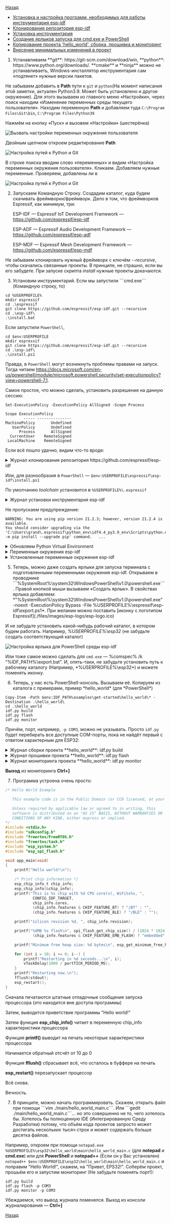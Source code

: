 [Назад](./README.md)

- [Установка и настройка программ, необходимых для работы инструментария esp-idf](#install)
- [Клонирование репозитория esp-idf](#clone)
- [Установка инструментария](#toolchain)
- [Создание ярлыков запуска для cmd.exe и PowerShell](#shotcut)
- [Копирование проекта 'hello_world', сборка, прошивка и мониторинг](#idf)
- [Внесение минимальных изменений в проект](#edit)

1. <div id="install"></div>Устанавливаем **git**: https://git-scm.com/download/win, **python**: https://www.python.org/downloads/. **cmake** и **ninja** можно не устанавливаеть, Windows-инсталлятор инструментария сам «подтянет» нужные версии пакетов.

Не забываем добавить в **Path** пути к ```git``` и ```python```(На момент написания этой заметки, актуален Python3.9. Может быть установлено и другое окружение). Для этого вызываем из главного меню «Настройки», через поиск находим «Изменение переменных среды текущего пользователя». Находим переменную **Path** и добавляем туда ```C:\Program Files\Git\bin```, ```C:\Program Files\Python39``` 

Нажмём на кнопку «Пуск» и вызовем «Настройки» (шестерёнка)

![Вызвать настройки переменных окружения пользователя](./files/images/options_user_environment_variables_01.png)

Двойным щелчком откроем редактирование **Path**

![Настройка путей к **Python** и **Git**](./files/images/options_user_environment_variables_02.png)

В строке поиска вводим слово «переменных» и видим «Настройка переменных окружения пользователя». Кликаем. Добавляем нужные переменные. Проверяем, добавлены ли в 

![Настройка путей к **Python** и **Git**](./files/images/windos_paths.png)

2. <div id="clone"></div>Запускаем Командную Строку. Создадим каталог, куда будем скачивать фреймворки/фреймворк. Дело в том, что фреймворков Espressif, как минимум, три:
   
   ESP-IDF — Espressif IoT Development Framework — https://github.com/espressif/esp-idf
   
   ESP-ADF — Espressif Audio Development Framework — https://github.com/espressif/esp-adf
   
   ESP-MDF — Espressif Mesh Development Framework — https://github.com/espressif/esp-mdf

Не забываем клонировать нужный фреймворк с ключём *--recursive*, чтобы скачались связанные проекты. В принципе, не страшно, если вы его забудете. При запуске скрипта *install* нужные проекты докачаются.

3. <div id="toolchain"></div>Установим инструментарий. Если мы запустили ```cmd.exe``` (Командную строку, то)

```
cd %USERPROFILE%
mkdir espressif
cd .\espressif
git clone https://github.com/espressif/esp-idf.git --recursive
cd .\esp-idf\
.\install.bat
```

Если запустили ```PowerShell```, 

```
cd $env:USERPROFILE
mkdir espressif
git clone https://github.com/espressif/esp-idf.git --recursive
cd .\esp-idf\
.\install.ps1
```

Правда, в ```PowerShell``` могут возникнуть проблемы правами на запуск. Тогда читаем https://docs.microsoft.com/en-us/powershell/module/microsoft.powershell.security/set-executionpolicy?view=powershell-7.1. 

Самое простое, что можно сделать, установить разрешения на данную сессию:

```
Set-ExecutionPolicy -ExecutionPolicy AllSigned -Scope Process

Scope ExecutionPolicy
        ----- ---------------
MachinePolicy       Undefined
   UserPolicy       Undefined
      Process       AllSigned
  CurrentUser    RemoteSigned
 LocalMachine    RemoteSigned
```

Если всё пошло удачно, видим что-то вроде:

<details>
<summary>Журнал клонирования репозитория https://github.com/espressif/esp-idf</summary>
C:\Users\grand>mkdir espressif



C:\Users\grand>cd espressif



C:\Users\grand\espressif>git clone https://github.com/espressif/esp-idf.git --recursive

Cloning into 'esp-idf'...

remote: Enumerating objects: 265284, done.

remote: Counting objects: 100% (3872/3872), done.

remote: Compressing objects: 100% (1838/1838), done.

remote: Total 265284 (delta 1996), reused 3381 (delta 1866), pack-reused 261412 eceiving objects: 100% (265284/Receiving objects: 100% (265284/265284), 149.11 MiB | 9.44 MiB/s, done.



Resolving deltas: 100% (195585/195585), done.

Updating files: 100% (9189/9189), done.

Submodule 'components/asio/asio' (https://github.com/espressif/asio.git) registered for path 'components/asio/asio'

Submodule 'components/bootloader/subproject/components/micro-ecc/micro-ecc' (https://github.com/kmackay/micro-ecc.git) registered for path 'components/bootloader/subproject/components/micro-ecc/micro-ecc'

Submodule 'components/bt/controller/lib_esp32' (https://github.com/espressif/esp32-bt-lib.git) registered for path 'components/bt/controller/lib_esp32'

Submodule 'components/bt/controller/lib_esp32c3_family' (https://github.com/espressif/esp32c3-bt-lib.git) registered for path 'components/bt/controller/lib_esp32c3_family'

Submodule 'components/bt/host/nimble/nimble' (https://github.com/espressif/esp-nimble.git) registered for path 'components/bt/host/nimble/nimble'

Submodule 'components/cbor/tinycbor' (https://github.com/intel/tinycbor.git) registered for path 'components/cbor/tinycbor'

Submodule 'components/cmock/CMock' (https://github.com/ThrowTheSwitch/CMock.git) registered for path 'components/cmock/CMock'

Submodule 'components/coap/libcoap' (https://github.com/obgm/libcoap.git) registered for path 'components/coap/libcoap'

Submodule 'components/esp_phy/lib' (https://github.com/espressif/esp-phy-lib.git) registered for path 'components/esp_phy/lib'

Submodule 'components/esp_wifi/lib' (https://github.com/espressif/esp32-wifi-lib.git) registered for path 'components/esp_wifi/lib'

Submodule 'components/esptool_py/esptool' (https://github.com/espressif/esptool.git) registered for path 'components/esptool_py/esptool'

Submodule 'components/expat/expat' (https://github.com/libexpat/libexpat.git) registered for path 'components/expat/expat'

Submodule 'components/ieee802154/lib' (https://github.com/espressif/esp-ieee802154-lib.git) registered for path 'components/ieee802154/lib'

Submodule 'components/json/cJSON' (https://github.com/DaveGamble/cJSON.git) registered for path 'components/json/cJSON'

Submodule 'components/libsodium/libsodium' (https://github.com/jedisct1/libsodium.git) registered for path 'components/libsodium/libsodium'

Submodule 'components/lwip/lwip' (https://github.com/espressif/esp-lwip.git) registered for path 'components/lwip/lwip'

Submodule 'components/mbedtls/mbedtls' (https://github.com/espressif/mbedtls.git) registered for path 'components/mbedtls/mbedtls'

Submodule 'components/mqtt/esp-mqtt' (https://github.com/espressif/esp-mqtt.git) registered for path 'components/mqtt/esp-mqtt'

Submodule 'components/nghttp/nghttp2' (https://github.com/nghttp2/nghttp2.git) registered for path 'components/nghttp/nghttp2'

Submodule 'components/openthread/lib' (https://github.com/espressif/esp-thread-lib.git) registered for path 'components/openthread/lib'

Submodule 'components/openthread/openthread' (https://github.com/espressif/openthread.git) registered for path 'components/openthread/openthread'

Submodule 'components/protobuf-c/protobuf-c' (https://github.com/protobuf-c/protobuf-c.git) registered for path 'components/protobuf-c/protobuf-c'

Submodule 'components/spiffs/spiffs' (https://github.com/pellepl/spiffs.git) registered for path 'components/spiffs/spiffs'

Submodule 'components/tinyusb/tinyusb' (https://github.com/espressif/tinyusb.git) registered for path 'components/tinyusb/tinyusb'

Submodule 'components/unity/unity' (https://github.com/ThrowTheSwitch/Unity.git) registered for path 'components/unity/unity'

Submodule 'examples/build_system/cmake/import_lib/main/lib/tinyxml2' (https://github.com/leethomason/tinyxml2.git) registered for path 'examples/build_system/cmake/import_lib/main/lib/tinyxml2'

Submodule 'examples/peripherals/secure_element/atecc608_ecdsa/components/esp-cryptoauthlib' (https://github.com/espressif/esp-cryptoauthlib.git) registered for path 'examples/peripherals/secure_element/atecc608_ecdsa/components/esp-cryptoauthlib'

Cloning into 'C:/Users/grand/espressif/esp-idf/components/asio/asio'...

remote: Enumerating objects: 48394, done.

remote: Counting objects: 100% (15174/15174), done.

remote: Compressing objects: 100% (1324/1324), done.

remote: Total 48394 (delta 14750), reused 13850 (delta 13850), pack-reused 33220

Receiving objects: 100% (48394/48394), 15.04 MiB | 6.38 MiB/s, done.

Resolving deltas: 100% (33906/33906), done.

Cloning into 'C:/Users/grand/espressif/esp-idf/components/bootloader/subproject/components/micro-ecc/micro-ecc'...

remote: Enumerating objects: 1143, done.

remote: Counting objects: 100% (48/48), done.

remote: Compressing objects: 100% (37/37), done.

remote: Total 1143 (delta 21), reused 28 (delta 9), pack-reused 1095

Receiving objects: 100% (1143/1143), 687.07 KiB | 2.99 MiB/s, done.

Resolving deltas: 100% (664/664), done.

Cloning into 'C:/Users/grand/espressif/esp-idf/components/bt/controller/lib_esp32'...

remote: Enumerating objects: 1547, done.

remote: Counting objects: 100% (667/667), done.

remote: Compressing objects: 100% (363/363), done.

remote: Total 1547 (delta 427), reused 525 (delta 285), pack-reused 880

Receiving objects: 100% (1547/1547), 6.13 MiB | 8.36 MiB/s, done.

Resolving deltas: 100% (1025/1025), done.

Cloning into 'C:/Users/grand/espressif/esp-idf/components/bt/controller/lib_esp32c3_family'...

remote: Enumerating objects: 107, done.

remote: Counting objects: 100% (107/107), done.

remote: Compressing objects: 100% (69/69), done.

remote: Total 107 (delta 46), reused 86 (delta 25), pack-reused 0

Receiving objects: 100% (107/107), 383.46 KiB | 2.15 MiB/s, done.

Resolving deltas: 100% (46/46), done.

Cloning into 'C:/Users/grand/espressif/esp-idf/components/bt/host/nimble/nimble'...

remote: Enumerating objects: 40824, done.

remote: Counting objects: 100% (380/380), done.

remote: Compressing objects: 100% (141/141), done.

remote: Total 40824 (delta 261), reused 337 (delta 234), pack-reused 40444

Receiving objects: 100% (40824/40824), 11.91 MiB | 9.57 MiB/s, done.

Resolving deltas: 100% (24989/24989), done.

Cloning into 'C:/Users/grand/espressif/esp-idf/components/cbor/tinycbor'...

remote: Enumerating objects: 2797, done.

remote: Counting objects: 100% (27/27), done.

remote: Compressing objects: 100% (19/19), done.

remote: Total 2797 (delta 12), reused 17 (delta 8), pack-reused 2770

Receiving objects: 100% (2797/2797), 1.30 MiB | 4.64 MiB/s, done.

Resolving deltas: 100% (1888/1888), done.

Cloning into 'C:/Users/grand/espressif/esp-idf/components/cmock/CMock'...

remote: Enumerating objects: 5719, done.

remote: Counting objects: 100% (108/108), done.

remote: Compressing objects: 100% (73/73), done.

remote: Total 5719 (delta 52), reused 61 (delta 25), pack-reused 5611

Receiving objects: 100% (5719/5719), 3.60 MiB | 6.36 MiB/s, done.

Resolving deltas: 100% (3881/3881), done.

Cloning into 'C:/Users/grand/espressif/esp-idf/components/coap/libcoap'...

remote: Enumerating objects: 12280, done.

remote: Counting objects: 100% (1351/1351), done.

remote: Compressing objects: 100% (442/442), done.

remote: Total 12280 (delta 888), reused 1218 (delta 853), pack-reused 10929

Receiving objects: 100% (12280/12280), 5.46 MiB | 5.15 MiB/s, done.

Resolving deltas: 100% (8697/8697), done.

Cloning into 'C:/Users/grand/espressif/esp-idf/components/esp_phy/lib'...

remote: Enumerating objects: 45, done.

remote: Counting objects: 100% (45/45), done.

remote: Compressing objects: 100% (38/38), done.

remote: Total 45 (delta 9), reused 42 (delta 6), pack-reused 0

Receiving objects: 100% (45/45), 687.79 KiB | 2.58 MiB/s, done.

Resolving deltas: 100% (9/9), done.

Cloning into 'C:/Users/grand/espressif/esp-idf/components/esp_wifi/lib'...

remote: Enumerating objects: 15182, done.

remote: Counting objects: 100% (2927/2927), done.

remote: Compressing objects: 100% (598/598), done.

remote: Total 15182 (delta 2362), reused 2892 (delta 2329), pack-reused 12255

Receiving objects: 100% (15182/15182), 174.46 MiB | 10.41 MiB/s, done.

Resolving deltas: 100% (12417/12417), done.

Cloning into 'C:/Users/grand/espressif/esp-idf/components/esptool_py/esptool'...

remote: Enumerating objects: 3410, done.

remote: Counting objects: 100% (447/447), done.

remote: Compressing objects: 100% (248/248), done.

remote: Total 3410 (delta 268), reused 338 (delta 197), pack-reused 2963

Receiving objects: 100% (3410/3410), 10.72 MiB | 9.78 MiB/s, done.

Resolving deltas: 100% (2138/2138), done.

Cloning into 'C:/Users/grand/espressif/esp-idf/components/expat/expat'...

remote: Enumerating objects: 17563, done.

remote: Counting objects: 100% (873/873), done.

remote: Compressing objects: 100% (334/334), done.

remote: Total 17563 (delta 591), reused 762 (delta 532), pack-reused 16690

Receiving objects: 100% (17563/17563), 14.44 MiB | 10.06 MiB/s, done.

Resolving deltas: 100% (13067/13067), done.

Cloning into 'C:/Users/grand/espressif/esp-idf/components/ieee802154/lib'...

remote: Enumerating objects: 22, done.

remote: Counting objects: 100% (22/22), done.

remote: Compressing objects: 100% (15/15), done.

remote: Total 22 (delta 6), reused 20 (delta 4), pack-reused 0

Receiving objects: 100% (22/22), 54.74 KiB | 1.33 MiB/s, done.

Resolving deltas: 100% (6/6), done.

Cloning into 'C:/Users/grand/espressif/esp-idf/components/json/cJSON'...

remote: Enumerating objects: 4498, done.

remote: Counting objects: 100% (16/16), done.

remote: Compressing objects: 100% (16/16), done.

remote: Total 4498 (delta 4), reused 7 (delta 0), pack-reused 4482

Receiving objects: 100% (4498/4498), 2.46 MiB | 6.42 MiB/s, done.

Resolving deltas: 100% (2988/2988), done.

Cloning into 'C:/Users/grand/espressif/esp-idf/components/libsodium/libsodium'...

remote: Enumerating objects: 32905, done.

remote: Counting objects: 100% (512/512), done.

remote: Compressing objects: 100% (266/266), done.

remote: Total 32905 (delta 260), reused 448 (delta 235), pack-reused 32393

Receiving objects: 100% (32905/32905), 8.66 MiB | 4.26 MiB/s, done.

Resolving deltas: 100% (19517/19517), done.

Cloning into 'C:/Users/grand/espressif/esp-idf/components/lwip/lwip'...

remote: Enumerating objects: 50119, done.

remote: Counting objects: 100% (153/153), done.

remote: Compressing objects: 100% (101/101), done.

remote: Total 50119 (delta 90), reused 92 (delta 51), pack-reused 49966

Receiving objects: 100% (50119/50119), 9.93 MiB | 8.79 MiB/s, done.

Resolving deltas: 100% (37831/37831), done.

Cloning into 'C:/Users/grand/espressif/esp-idf/components/mbedtls/mbedtls'...

remote: Enumerating objects: 77211, done.

remote: Total 77211 (delta 0), reused 0 (delta 0), pack-reused 77211

Receiving objects: 100% (77211/77211), 34.91 MiB | 9.96 MiB/s, done.

Resolving deltas: 100% (59486/59486), done.

Cloning into 'C:/Users/grand/espressif/esp-idf/components/mqtt/esp-mqtt'...

remote: Enumerating objects: 2558, done.

remote: Counting objects: 100% (268/268), done.

remote: Compressing objects: 100% (148/148), done.

remote: Total 2558 (delta 147), reused 234 (delta 115), pack-reused 2290

Receiving objects: 100% (2558/2558), 1.53 MiB | 5.54 MiB/s, done.

Resolving deltas: 100% (1378/1378), done.

Cloning into 'C:/Users/grand/espressif/esp-idf/components/nghttp/nghttp2'...

remote: Enumerating objects: 41726, done.

remote: Counting objects: 100% (1000/1000), done.

remote: Compressing objects: 100% (372/372), done.

remote: Total 41726 (delta 652), reused 941 (delta 624), pack-reused 40726

Receiving objects: 100% (41726/41726), 34.54 MiB | 10.69 MiB/s, done.

Resolving deltas: 100% (30992/30992), done.

Cloning into 'C:/Users/grand/espressif/esp-idf/components/openthread/lib'...

remote: Enumerating objects: 143, done.

remote: Counting objects: 100% (143/143), done.

remote: Compressing objects: 100% (78/78), done.

remote: Total 143 (delta 74), reused 127 (delta 58), pack-reused 0

Receiving objects: 100% (143/143), 2.61 MiB | 6.90 MiB/s, done.

Resolving deltas: 100% (74/74), done.

Cloning into 'C:/Users/grand/espressif/esp-idf/components/openthread/openthread'...

remote: Enumerating objects: 83554, done.

remote: Counting objects: 100% (63/63), done.

remote: Compressing objects: 100% (39/39), done.

remote: Total 83554 (delta 24), reused 34 (delta 24), pack-reused 83491

Receiving objects: 100% (83554/83554), 82.49 MiB | 7.31 MiB/s, done.

Resolving deltas: 100% (65311/65311), done.

Cloning into 'C:/Users/grand/espressif/esp-idf/components/protobuf-c/protobuf-c'...

remote: Enumerating objects: 3650, done.

remote: Counting objects: 100% (117/117), done.

remote: Compressing objects: 100% (81/81), done.

remote: Total 3650 (delta 59), reused 71 (delta 31), pack-reused 3533

Receiving objects: 100% (3650/3650), 1.49 MiB | 5.17 MiB/s, done.

Resolving deltas: 100% (2326/2326), done.

Cloning into 'C:/Users/grand/espressif/esp-idf/components/spiffs/spiffs'...

remote: Enumerating objects: 1502, done.

remote: Counting objects: 100% (19/19), done.

remote: Compressing objects: 100% (14/14), done.

remote: Total 1502 (delta 7), reused 12 (delta 5), pack-reused 1483

Receiving objects: 100% (1502/1502), 1.06 MiB | 4.16 MiB/s, done.

Resolving deltas: 100% (1042/1042), done.

Cloning into 'C:/Users/grand/espressif/esp-idf/components/tinyusb/tinyusb'...

remote: Enumerating objects: 49097, done.

remote: Counting objects: 100% (1406/1406), done.

remote: Compressing objects: 100% (638/638), done.

remote: Total 49097 (delta 759), reused 1254 (delta 721), pack-reused 47691

Receiving objects: 100% (49097/49097), 26.61 MiB | 9.96 MiB/s, done.

Resolving deltas: 100% (32404/32404), done.

Cloning into 'C:/Users/grand/espressif/esp-idf/components/unity/unity'...

remote: Enumerating objects: 5865, done.

remote: Counting objects: 100% (88/88), done.

remote: Compressing objects: 100% (56/56), done.

remote: Total 5865 (delta 43), reused 69 (delta 32), pack-reused 5777

Receiving objects: 100% (5865/5865), 6.62 MiB | 8.83 MiB/s, done.

Resolving deltas: 100% (3627/3627), done.

Cloning into 'C:/Users/grand/espressif/esp-idf/examples/build_system/cmake/import_lib/main/lib/tinyxml2'...

remote: Enumerating objects: 4456, done.

remote: Counting objects: 100% (303/303), done.

remote: Compressing objects: 100% (145/145), done.

remote: Total 4456 (delta 229), reused 188 (delta 158), pack-reused 4153

Receiving objects: 100% (4456/4456), 3.20 MiB | 6.69 MiB/s, done.

Resolving deltas: 100% (2961/2961), done.

Cloning into 'C:/Users/grand/espressif/esp-idf/examples/peripherals/secure_element/atecc608_ecdsa/components/esp-cryptoauthlib'...

remote: Enumerating objects: 596, done.

remote: Counting objects: 100% (596/596), done.

remote: Compressing objects: 100% (303/303), done.

remote: Total 596 (delta 325), reused 553 (delta 282), pack-reused 0

Receiving objects: 100% (596/596), 905.33 KiB | 3.80 MiB/s, done.

Resolving deltas: 100% (325/325), done.

Submodule path 'components/asio/asio': checked out 'f31694c9f1746ba189a4bcae2e34db15135ddb22'

Submodule path 'components/bootloader/subproject/components/micro-ecc/micro-ecc': checked out 'd037ec89546fad14b5c4d5456c2e23a71e554966'

Submodule path 'components/bt/controller/lib_esp32': checked out 'fb49791b7c1a8a35f06e68124c90022667b4cff1'

Submodule path 'components/bt/controller/lib_esp32c3_family': checked out '9ca8afd50afde57958a67fca65847edc52f7d91c'

Submodule path 'components/bt/host/nimble/nimble': checked out 'aef55bbf636ed580d4d6408a5c2e75d1f70a875e'

Submodule path 'components/cbor/tinycbor': checked out '7c349dbb6b8d76db39383b226d3ebdf59b8ab37d'

Submodule path 'components/cmock/CMock': checked out 'eeecc49ce8af123cf8ad40efdb9673e37b56230f'

Submodule 'vendor/c_exception' (https://github.com/throwtheswitch/cexception.git) registered for path 'components/cmock/CMock/vendor/c_exception'

Submodule 'vendor/unity' (https://github.com/throwtheswitch/unity.git) registered for path 'components/cmock/CMock/vendor/unity'

Cloning into 'C:/Users/grand/espressif/esp-idf/components/cmock/CMock/vendor/c_exception'...

remote: Enumerating objects: 326, done.

remote: Counting objects: 100% (61/61), done.

remote: Compressing objects: 100% (47/47), done.

remote: Total 326 (delta 23), reused 34 (delta 9), pack-reused 265

Receiving objects: 100% (326/326), 547.04 KiB | 2.62 MiB/s, done.

Resolving deltas: 100% (150/150), done.

Cloning into 'C:/Users/grand/espressif/esp-idf/components/cmock/CMock/vendor/unity'...

remote: Enumerating objects: 5865, done.

remote: Counting objects: 100% (88/88), done.

remote: Compressing objects: 100% (56/56), done.

remote: Total 5865 (delta 43), reused 69 (delta 32), pack-reused 5777

Receiving objects: 100% (5865/5865), 6.62 MiB | 8.66 MiB/s, done.

Resolving deltas: 100% (3627/3627), done.

Submodule path 'components/cmock/CMock/vendor/c_exception': checked out '71b47be7c950f1bf5f7e5303779fa99a16224bb6'

Submodule path 'components/cmock/CMock/vendor/unity': checked out 'cf949f45ca6d172a177b00da21310607b97bc7a7'

Submodule path 'components/coap/libcoap': checked out '98954eb30a2e728e172a6cd29430ae5bc999b585'

Submodule 'ext/tinydtls' (https://github.com/eclipse/tinydtls.git) registered for path 'components/coap/libcoap/ext/tinydtls'

Cloning into 'C:/Users/grand/espressif/esp-idf/components/coap/libcoap/ext/tinydtls'...

remote: Enumerating objects: 3360, done.

remote: Counting objects: 100% (789/789), done.

remote: Compressing objects: 100% (120/120), done.

remote: Total 3360 (delta 686), reused 670 (delta 669), pack-reused 2571

Receiving objects: 100% (3360/3360), 987.43 KiB | 4.06 MiB/s, done.

Resolving deltas: 100% (2397/2397), done.

Submodule path 'components/coap/libcoap/ext/tinydtls': checked out '7f8c86e501e690301630029fa9bae22424adf618'

Submodule path 'components/esp_phy/lib': checked out '8b1137c35cc3d2b1085e7f857c2530efb115d3a3'

Submodule path 'components/esp_wifi/lib': checked out '492bb8b01b6ccff1e830b52c7b15d8c3d90101c6'

Submodule path 'components/esptool_py/esptool': checked out '9876dfe58353f01c873e1543dd0654c5b04314a4'

Submodule path 'components/expat/expat': checked out 'a28238bdeebc087071777001245df1876a11f5ee'

Submodule path 'components/ieee802154/lib': checked out 'efbc05d641040253567e825dae53731da595c7b5'

Submodule path 'components/json/cJSON': checked out 'd2735278ed1c2e4556f53a7a782063b31331dbf7'

Submodule path 'components/libsodium/libsodium': checked out '4f5e89fa84ce1d178a6765b8b46f2b6f91216677'

Submodule path 'components/lwip/lwip': checked out '2195f7416fb3136831babf3e96c027a73075bd4f'

Submodule path 'components/mbedtls/mbedtls': checked out '6465247f67167518b8813ae2faaf422704e4b1a3'

Submodule path 'components/mqtt/esp-mqtt': checked out 'f10321a53b53a146ee299cfecc320b89c0cf6611'

Submodule path 'components/nghttp/nghttp2': checked out '8f7b008b158e12de0e58247afd170f127dbb6456'

Submodule 'third-party/mruby' (https://github.com/mruby/mruby) registered for path 'components/nghttp/nghttp2/third-party/mruby'

Submodule 'third-party/neverbleed' (https://github.com/tatsuhiro-t/neverbleed.git) registered for path 'components/nghttp/nghttp2/third-party/neverbleed'

Cloning into 'C:/Users/grand/espressif/esp-idf/components/nghttp/nghttp2/third-party/mruby'...

remote: Enumerating objects: 65288, done.

remote: Counting objects: 100% (865/865), done.

remote: Compressing objects: 100% (344/344), done.

remote: Total 65288 (delta 484), reused 836 (delta 478), pack-reused 64423

Receiving objects: 100% (65288/65288), 17.61 MiB | 8.70 MiB/s, done.

Resolving deltas: 100% (40866/40866), done.

Cloning into 'C:/Users/grand/espressif/esp-idf/components/nghttp/nghttp2/third-party/neverbleed'...

remote: Enumerating objects: 234, done.

remote: Total 234 (delta 0), reused 0 (delta 0), pack-reused 234

Receiving objects: 100% (234/234), 83.16 KiB | 703.00 KiB/s, done.

Resolving deltas: 100% (144/144), done.

Submodule path 'components/nghttp/nghttp2/third-party/mruby': checked out '7c91efc1ffda769a5f1a872c646c82b00698f1b8'

Submodule path 'components/nghttp/nghttp2/third-party/neverbleed': checked out 'b967ca054f48a36f82d8fcdd32e54ec5144f2751'

Submodule path 'components/openthread/lib': checked out '105f3610d2258d7a7dd1c72f5f1adea89077c6cc'

Submodule path 'components/openthread/openthread': checked out 'a662c32eb074cc624bf344f810f65f8637a89552'

Submodule path 'components/protobuf-c/protobuf-c': checked out 'dac1a65feac4ad72f612aab99f487056fbcf5c1a'

Submodule path 'components/spiffs/spiffs': checked out 'f5e26c4e933189593a71c6b82cda381a7b21e41c'

Submodule path 'components/tinyusb/tinyusb': checked out 'c4badd394eda18199c0196ed0be1e2d635f0a5f6'

Submodule path 'components/unity/unity': checked out '7d2bf62b7e6afaf38153041a9d53c21aeeca9a25'

Submodule path 'examples/build_system/cmake/import_lib/main/lib/tinyxml2': checked out '7e8e249990ec491ec15990cf95b6d871a66cf64a'

Submodule path 'examples/peripherals/secure_element/atecc608_ecdsa/components/esp-cryptoauthlib': checked out 'bb672b0437485fc7420add178299631692b15ac3'



C:\Users\grand\espressif>
</details>

Или, для разнообразия в ```PowerShell``` — ```$env:USERPROFILE\espressif\esp-idf\install.ps1```

По умолчанию *toolchain* установится в ```%USERPROFILE%\.espressif```

<details>
<summary>Журнал установки инструментария esp-idf</summary>
PS C:\Users\grand> cd $env:IDF_PATH

PS C:\Users\grand\espressif\esp-idf> .\install.ps1

Installing ESP-IDF tools

WARNING: File C:\Users\grand\.espressif\idf-env.json was not found.

Creating C:\Users\grand\.espressif\idf-env.json

WARNING: File C:\Users\grand\.espressif\idf-env.json can not be created.

Selected targets are:

Installing tools: xtensa-esp32-elf, xtensa-esp32s2-elf, xtensa-esp32s3-elf, riscv32-esp-elf, esp32ulp-elf, esp32s2ulp-elf, cmake, openocd-esp32, ninja, idf-exe, ccache, dfu-util

Installing xtensa-esp32-elf@esp-2021r1-8.4.0

Downloading xtensa-esp32-elf-gcc8_4_0-esp-2021r1-win64.zip to C:\Users\grand\.espressif\dist\xtensa-esp32-elf-gcc8_4_0-esp-2021r1-win64.zip.tmp

Done

Extracting C:\Users\grand\.espressif\dist\xtensa-esp32-elf-gcc8_4_0-esp-2021r1-win64.zip to C:\Users\grand\.espressif\tools\xtensa-esp32-elf\esp-2021r1-8.4.0

Installing xtensa-esp32s2-elf@esp-2021r1-8.4.0

Downloading xtensa-esp32s2-elf-gcc8_4_0-esp-2021r1-win64.zip to C:\Users\grand\.espressif\dist\xtensa-esp32s2-elf-gcc8_4_0-esp-2021r1-win64.zip.tmp

Done

Extracting C:\Users\grand\.espressif\dist\xtensa-esp32s2-elf-gcc8_4_0-esp-2021r1-win64.zip to C:\Users\grand\.espressif\tools\xtensa-esp32s2-elf\esp-2021r1-8.4.0

Installing xtensa-esp32s3-elf@esp-2021r1-8.4.0

Downloading xtensa-esp32s3-elf-gcc8_4_0-esp-2021r1-win64.zip to C:\Users\grand\.espressif\dist\xtensa-esp32s3-elf-gcc8_4_0-esp-2021r1-win64.zip.tmp

Done

Extracting C:\Users\grand\.espressif\dist\xtensa-esp32s3-elf-gcc8_4_0-esp-2021r1-win64.zip to C:\Users\grand\.espressif\tools\xtensa-esp32s3-elf\esp-2021r1-8.4.0

Installing riscv32-esp-elf@esp-2021r1-8.4.0

Downloading riscv32-esp-elf-gcc8_4_0-esp-2021r1-patch1-win64.zip to C:\Users\grand\.espressif\dist\riscv32-esp-elf-gcc8_4_0-esp-2021r1-patch1-win64.zip.tmp

Done

Extracting C:\Users\grand\.espressif\dist\riscv32-esp-elf-gcc8_4_0-esp-2021r1-patch1-win64.zip to C:\Users\grand\.espressif\tools\riscv32-esp-elf\esp-2021r1-8.4.0

Installing esp32ulp-elf@2.28.51-esp-20191205

Downloading binutils-esp32ulp-win32-2.28.51-esp-20191205.zip to C:\Users\grand\.espressif\dist\binutils-esp32ulp-win32-2.28.51-esp-20191205.zip.tmp

Done

Extracting C:\Users\grand\.espressif\dist\binutils-esp32ulp-win32-2.28.51-esp-20191205.zip to C:\Users\grand\.espressif\tools\esp32ulp-elf\2.28.51-esp-20191205

Installing esp32s2ulp-elf@2.28.51-esp-20191205

Downloading binutils-esp32s2ulp-win32-2.28.51-esp-20191205.zip to C:\Users\grand\.espressif\dist\binutils-esp32s2ulp-win32-2.28.51-esp-20191205.zip.tmp

Done

Extracting C:\Users\grand\.espressif\dist\binutils-esp32s2ulp-win32-2.28.51-esp-20191205.zip to C:\Users\grand\.espressif\tools\esp32s2ulp-elf\2.28.51-esp-20191205

Installing cmake@3.20.3

Downloading cmake-3.20.3-windows-x86_64.zip to C:\Users\grand\.espressif\dist\cmake-3.20.3-windows-x86_64.zip.tmp

Done

Extracting C:\Users\grand\.espressif\dist\cmake-3.20.3-windows-x86_64.zip to C:\Users\grand\.espressif\tools\cmake\3.20.3

Installing openocd-esp32@v0.10.0-esp32-20210721

Downloading openocd-esp32-win32-0.10.0-esp32-20210721.zip to C:\Users\grand\.espressif\dist\openocd-esp32-win32-0.10.0-esp32-20210721.zip.tmp

Done

Extracting C:\Users\grand\.espressif\dist\openocd-esp32-win32-0.10.0-esp32-20210721.zip to C:\Users\grand\.espressif\tools\openocd-esp32\v0.10.0-esp32-20210721

Installing ninja@1.10.2

Downloading ninja-1.10.2-win64.zip to C:\Users\grand\.espressif\dist\ninja-1.10.2-win64.zip.tmp

Done

Extracting C:\Users\grand\.espressif\dist\ninja-1.10.2-win64.zip to C:\Users\grand\.espressif\tools\ninja\1.10.2

Installing idf-exe@1.0.1

Downloading idf-exe-v1.0.1.zip to C:\Users\grand\.espressif\dist\idf-exe-v1.0.1.zip.tmp

Done

Extracting C:\Users\grand\.espressif\dist\idf-exe-v1.0.1.zip to C:\Users\grand\.espressif\tools\idf-exe\1.0.1

Installing ccache@4.3

Downloading ccache-4.3-windows-64.zip to C:\Users\grand\.espressif\dist\ccache-4.3-windows-64.zip.tmp

Done

Extracting C:\Users\grand\.espressif\dist\ccache-4.3-windows-64.zip to C:\Users\grand\.espressif\tools\ccache\4.3

Installing dfu-util@0.9

Downloading dfu-util-0.9-win64.zip to C:\Users\grand\.espressif\dist\dfu-util-0.9-win64.zip.tmp

Done

Extracting C:\Users\grand\.espressif\dist\dfu-util-0.9-win64.zip to C:\Users\grand\.espressif\tools\dfu-util\0.9

PS C:\Users\grand\espressif\esp-idf>
</details>

Не пропускаем предупреждение:
```
WARNING: You are using pip version 21.2.3; however, version 21.2.4 is available.
You should consider upgrading via the 'C:\Users\grand\.espressif\python_env\idf4.4_py3.9_env\Scripts\python.exe -m pip install --upgrade pip' command.   ...
```   

<details>
<summary>Обновляем Python Virtual Environment</summary>
C:\Users\grand\espressif\esp-idf>%USERPROFILE%\.espressif\python_env\idf4.4_py3.9_env\Scripts\python.exe -m pip install --upgrade pip

Requirement already satisfied: pip in c:\users\grand\.espressif\python_env\idf4.4_py3.9_env\lib\site-packages (21.2.3)

Collecting pip

  Using cached pip-21.2.4-py3-none-any.whl (1.6 MB)

Installing collected packages: pip

  Attempting uninstall: pip

    Found existing installation: pip 21.2.3

    Uninstalling pip-21.2.3:

      Successfully uninstalled pip-21.2.3

Successfully installed pip-21.2.4
</details>

<details>
<summary>Переменные окружения esp-idf</summary>
PS C:\Users\grand\espressif\esp-idf> .\export.ps1

Setting IDF_PATH: C:\Users\grand\espressif\esp-idf

Adding ESP-IDF tools to PATH...



Name                           Value

----                           -----

OPENOCD_SCRIPTS                C:\Users\grand\.espressif\tools\openocd-esp32\v0.10.0-esp32-20210721\openocd...

IDF_CCACHE_ENABLE              1



Added to PATH

-------------

C:\Users\grand\espressif\esp-idf\components\esptool_py\esptool

C:\Users\grand\espressif\esp-idf\components\app_update

C:\Users\grand\espressif\esp-idf\components\espcoredump

C:\Users\grand\espressif\esp-idf\components\partition_table

C:\Users\grand\.espressif\tools\xtensa-esp32-elf\esp-2021r1-8.4.0\xtensa-esp32-elf\bin

C:\Users\grand\.espressif\tools\xtensa-esp32s2-elf\esp-2021r1-8.4.0\xtensa-esp32s2-elf\bin

C:\Users\grand\.espressif\tools\xtensa-esp32s3-elf\esp-2021r1-8.4.0\xtensa-esp32s3-elf\bin

C:\Users\grand\.espressif\tools\riscv32-esp-elf\esp-2021r1-8.4.0\riscv32-esp-elf\bin

C:\Users\grand\.espressif\tools\esp32ulp-elf\2.28.51-esp-20191205\esp32ulp-elf-binutils\bin

C:\Users\grand\.espressif\tools\esp32s2ulp-elf\2.28.51-esp-20191205\esp32s2ulp-elf-binutils\bin

C:\Users\grand\.espressif\tools\cmake\3.20.3\bin

C:\Users\grand\.espressif\tools\openocd-esp32\v0.10.0-esp32-20210721\openocd-esp32\bin

C:\Users\grand\.espressif\tools\idf-exe\1.0.1\

C:\Users\grand\.espressif\tools\ccache\4.3\ccache-4.3-windows-64

C:\Users\grand\.espressif\tools\dfu-util\0.9\dfu-util-0.9-win64

C:\Users\grand\espressif\esp-idf\tools

%PATH%

Checking if Python packages are up to date...

The following Python requirements are not satisfied:

click>=7.0

pyserial>=3.3

future>=0.15.2

cryptography>=2.1.4

pyparsing>=2.0.3,<2.4.0

pyelftools>=0.22

gdbgui==0.13.2.0

pygdbmi<=0.9.0.2

python-socketio<5

kconfiglib==13.7.1

reedsolo>=1.5.3,<=1.5.4

bitstring>=3.1.6

ecdsa>=0.16.0

construct==2.10.54

esp-windows-curses; sys_platform == 'win32'

Please follow the instructions found in the "Set up the tools" section of ESP-IDF Getting Started Guide

Diagnostic information:

    IDF_PYTHON_ENV_PATH: (not set)

    Python interpreter used: C:\Program Files\Python39\python.exe

    Warning: python interpreter not running from IDF_PYTHON_ENV_PATH

    PATH: C:\Users\grand\espressif\esp-idf\components\esptool_py\esptool;C:\Users\grand\espressif\esp-idf\components\app_update;C:\Users\grand\espressif\esp-idf\components\espcoredump;C:\Users\grand\espressif\esp-idf\components\partition_table;C:\Users\grand\.espressif\tools\xtensa-esp32-elf\esp-2021r1-8.4.0\xtensa-esp32-elf\bin;C:\Users\grand\.espressif\tools\xtensa-esp32s2-elf\esp-2021r1-8.4.0\xtensa-esp32s2-elf\bin;C:\Users\grand\.espressif\tools\xtensa-esp32s3-elf\esp-2021r1-8.4.0\xtensa-esp32s3-elf\bin;C:\Users\grand\.espressif\tools\riscv32-esp-elf\esp-2021r1-8.4.0\riscv32-esp-elf\bin;C:\Users\grand\.espressif\tools\esp32ulp-elf\2.28.51-esp-20191205\esp32ulp-elf-binutils\bin;C:\Users\grand\.espressif\tools\esp32s2ulp-elf\2.28.51-esp-20191205\esp32s2ulp-elf-binutils\bin;C:\Users\grand\.espressif\tools\cmake\3.20.3\bin;C:\Users\grand\.espressif\tools\openocd-esp32\v0.10.0-esp32-20210721\openocd-esp32\bin;C:\Users\grand\.espressif\tools\idf-exe\1.0.1\;C:\Users\grand\.espressif\tools\ccache\4.3\ccache-4.3-windows-64;C:\Users\grand\.espressif\tools\dfu-util\0.9\dfu-util-0.9-win64;C:\Users\grand\espressif\esp-idf\tools;%PATH%;C:\ActiveTcl\bin;C:\Program Files (x86)\Common Files\Intel\Shared Libraries\redist\intel64\compiler;C:\Program Files\Python39\Scripts\;C:\Program Files\Python39\;C:\Program Files\Common Files\Oracle\Java\javapath;C:\WINDOWS\system32;C:\WINDOWS;C:\WINDOWS\System32\Wbem;C:\WINDOWS\System32\WindowsPowerShell\v1.0\;C:\WINDOWS\System32\OpenSSH\;C:\Program Files\NVIDIA Corporation\NVIDIA NvDLISR;C:\Program Files (x86)\Calibre2\;C:\Program Files\PuTTY\;C:\Program Files\MiKTeX\miktex\bin\x64\;C:\Program Files\nodejs\;C:\ProgramData\chocolatey\bin;C:\Program Files\Polyspace\R2021a\runtime\win64;C:\Program Files\Polyspace\R2021a\bin;C:\Program Files\Polyspace\R2021a\polyspace\bin;C:\Program Files\Microchip\xc8\v2.31\bin;C:\Program Files\Microsoft SQL Server\Client SDK\ODBC\110\Tools\Binn\;C:\Program Files (x86)\Microsoft SQL Server\120\Tools\Binn\;C:\Program Files\Microsoft SQL Server\120\Tools\Binn\;C:\Program Files\Microsoft SQL Server\120\DTS\Binn\;C:\Program Files (x86)\Windows Kits\8.1\Windows Performance Toolkit\;C:\Utils\;C:\Program Files\dotnet\;C:\Program Files\Python39\;C:\Program Files\Notepad++;C:\Program Files\Git\cmd;C:\Program Files\PowerShell\7-preview\preview;C:\Users\grand\AppData\Local\Microsoft\WindowsApps;C:\Program Files\Python39;C:\Program Files\Git\bin;C:\Users\grand\AppData\Local\Programs\Microsoft VS Code\bin;



Done! You can now compile ESP-IDF projects.

Go to the project directory and run:

    idf.py build
</details>

<details>
<summary>Установленные переменные окружения esp-idf</summary>
C:\Users\grand\espressif\esp-idf>set

ALLUSERSPROFILE=C:\ProgramData

APPDATA=C:\Users\grand\AppData\Roaming

ChocolateyInstall=C:\ProgramData\chocolatey

CommonProgramFiles=C:\Program Files\Common Files

CommonProgramFiles(x86)=C:\Program Files (x86)\Common Files

CommonProgramW6432=C:\Program Files\Common Files

COMPUTERNAME=ILLUSION

ComSpec=C:\WINDOWS\system32\cmd.exe

DriverData=C:\Windows\System32\Drivers\DriverData

HOMEDRIVE=C:

HOMEPATH=\Users\grand

IDF_PATH=C:\Users\grand\espressif\esp-idf

INTEL_DEV_REDIST=C:\Program Files (x86)\Common Files\Intel\Shared Libraries\

KICAD_SYMBOL_DIR=C:\Program Files\KiCad\share\kicad\library

KICAD_TEMPLATE_DIR=C:\Program Files\KiCad\share\kicad\template

KISYS3DMOD=C:\Program Files\KiCad\share\kicad\modules\packages3d

KISYSMOD=C:\Program Files\KiCad\share\kicad\modules

LOCALAPPDATA=C:\Users\grand\AppData\Local

LOGONSERVER=\\ILLUSION

MIC_LD_LIBRARY_PATH=C:\Program Files (x86)\Common Files\Intel\Shared Libraries\compiler\lib\mic

NUMBER_OF_PROCESSORS=24

OneDrive=C:\Users\grand\OneDrive

OneDriveConsumer=C:\Users\grand\OneDrive

OS=Windows_NT

Path=C:\ActiveTcl\bin;C:\Program Files (x86)\Common Files\Intel\Shared Libraries\redist\intel64\compiler;C:\Program Files\Python39\Scripts\;C:\Program Files\Python39\;C:\Program Files\Common Files\Oracle\Java\javapath;C:\WINDOWS\system32;C:\WINDOWS;C:\WINDOWS\System32\Wbem;C:\WINDOWS\System32\WindowsPowerShell\v1.0\;C:\WINDOWS\System32\OpenSSH\;C:\Program Files\NVIDIA Corporation\NVIDIA NvDLISR;C:\Program Files (x86)\Calibre2\;C:\Program Files\PuTTY\;C:\Program Files\MiKTeX\miktex\bin\x64\;C:\Program Files\nodejs\;C:\ProgramData\chocolatey\bin;C:\Program Files\Polyspace\R2021a\runtime\win64;C:\Program Files\Polyspace\R2021a\bin;C:\Program Files\Polyspace\R2021a\polyspace\bin;C:\Program Files\Microchip\xc8\v2.31\bin;C:\Program Files\Microsoft SQL Server\Client SDK\ODBC\110\Tools\Binn\;C:\Program Files (x86)\Microsoft SQL Server\120\Tools\Binn\;C:\Program Files\Microsoft SQL Server\120\Tools\Binn\;C:\Program Files\Microsoft SQL Server\120\DTS\Binn\;C:\Program Files (x86)\Windows Kits\8.1\Windows Performance Toolkit\;C:\Utils\;C:\Program Files\dotnet\;C:\Program Files\Python39\;C:\Program Files\Notepad++;C:\Program Files\Git\cmd;C:\Program Files\PowerShell\7-preview\preview;C:\Users\grand\AppData\Local\Microsoft\WindowsApps;C:\Program Files\Python39;C:\Program Files\Git\bin;C:\Users\grand\AppData\Local\Programs\Microsoft VS Code\bin;

PATHEXT=.COM;.EXE;.BAT;.CMD;.VBS;.VBE;.JS;.JSE;.WSF;.WSH;.MSC;.PY;.PYW

POWERSHELL_DISTRIBUTION_CHANNEL=MSI:Windows 10 Pro

PROCESSOR_ARCHITECTURE=AMD64

PROCESSOR_IDENTIFIER=Intel64 Family 6 Model 63 Stepping 2, GenuineIntel

PROCESSOR_LEVEL=6

PROCESSOR_REVISION=3f02

ProgramData=C:\ProgramData

ProgramFiles=C:\Program Files

ProgramFiles(x86)=C:\Program Files (x86)

ProgramW6432=C:\Program Files

PROMPT=$P$G

PSModulePath=C:\WINDOWS\system32\WindowsPowerShell\v1.0\Modules\;C:\Program Files (x86)\Microsoft SQL Server\120\Tools\PowerShell\Modules\

PUBLIC=C:\Users\Public

SESSIONNAME=Console

SystemDrive=C:

SystemRoot=C:\WINDOWS

TARGETS="all"

TEMP=C:\Users\grand\AppData\Local\Temp

TMP=C:\Users\grand\AppData\Local\Temp

USERDOMAIN=ILLUSION

USERDOMAIN_ROAMINGPROFILE=ILLUSION

USERNAME=grand

USERPROFILE=C:\Users\grand

VBOX_MSI_INSTALL_PATH=C:\Program Files\Oracle\VirtualBox\

windir=C:\WINDOWS



C:\Users\grand\espressif\esp-idf>
</details>

5. <div id="shortcut"></div>Теперь, можно даже создать ярлыки для запуска терминала с подготовленными переменными окружения esp-idf. Открываем в проводнике ```%SystemRoot%\system32\WindowsPowerShell\v1.0\powershell.exe```. Правой кнопкой мыши вызываем «Создать ярлык». В свойствах ярлыка добавляем: *"%SystemRoot%\system32\WindowsPowerShell\v1.0\powershell.exe" -noexit -ExecutionPolicy Bypass -File %USERPROFILE%\espressif\esp-idf\export.ps1*. При желании можно поставить [иконку с логотипом Espressif](./files/images/esp-logo/esp-logo.ico)
И не забудьте установить какой-нибудь рабочий каталог, в котором будем работать. Например, *%USERPROFILE%\esp32* (не забудьте создать соответствующий каталог)

![Настройка ярлыка для PowerShell среды esp-idf](./files/images/windows_create_link.png)

Или тоже самое можно сделать для ```cmd.exe``` — %comspec% /k "%IDF_PATH%\export.bat". И, опять-таки, не забудьте установить путь к рабочему каталогу (Например, *%USERPROFILE%\esp32\*) и можете поменять иконку.

6. <div id="idf"></div>Теперь, у нас есть PowerShell-консоль. Вызываем её. Копируем из каталога с примерами, пример *hello_world* (для *PowerShell*)

```
Copy-Item -Path $env:IDF_PATH\examples\get-started\hello_world\* -Destination .\hello_world\
cd .\hello_world
idf.py build 
idf.py flash 
idf.py monitor
```

Причём, порт, например, ```-p COM3```, можно не указывать. Просто ```idf.py``` будет перебирать все доступные COM-порты, пока не найдёт первый с ответом характерным для ESP32:

<details>
<summary>Журнал сборки проекта **hello_world**: idf.py build</summary>
PS C:\Users\grand\esp32\test01> cd ..\hello_world\

PS C:\Users\grand\esp32\hello_world> idf.py build

Executing action: all (aliases: build)

Running cmake in directory c:\users\grand\esp32\hello_world\build

Executing "cmake -G Ninja -DPYTHON_DEPS_CHECKED=1 -DESP_PLATFORM=1 -DCCACHE_ENABLE=1 c:\users\grand\esp32\hello_world"...

-- IDF_TARGET not set, using default target: esp32

-- Found Git: C:/Program Files/Git/cmd/git.exe (found version "2.33.0.windows.1")

-- ccache will be used for faster recompilation

-- The C compiler identification is GNU 8.4.0

-- The CXX compiler identification is GNU 8.4.0

-- The ASM compiler identification is GNU

-- Found assembler: C:/Users/grand/.espressif/tools/xtensa-esp32-elf/esp-2021r1-8.4.0/xtensa-esp32-elf/bin/xtensa-esp32-elf-gcc.exe

-- Detecting C compiler ABI info

-- Detecting C compiler ABI info - done

-- Check for working C compiler: C:/Users/grand/.espressif/tools/xtensa-esp32-elf/esp-2021r1-8.4.0/xtensa-esp32-elf/bin/xtensa-esp32-elf-gcc.exe - skipped

-- Detecting C compile features

-- Detecting C compile features - done

-- Detecting CXX compiler ABI info

-- Detecting CXX compiler ABI info - done

-- Check for working CXX compiler: C:/Users/grand/.espressif/tools/xtensa-esp32-elf/esp-2021r1-8.4.0/xtensa-esp32-elf/bin/xtensa-esp32-elf-g++.exe - skipped

-- Detecting CXX compile features

-- Detecting CXX compile features - done

-- Project is not inside a git repository, or git repository has no commits; will not use 'git describe' to determine PROJECT_VER.

-- Building ESP-IDF components for target esp32

-- Project sdkconfig file C:/Users/grand/esp32/hello_world/sdkconfig

-- Found PythonInterp: C:/Users/grand/.espressif/python_env/idf4.4_py3.9_env/Scripts/python.exe (found version "3.9.6")

-- Could NOT find Perl (missing: PERL_EXECUTABLE)

-- App "hello-world" version: 1

-- Adding linker script C:/Users/grand/esp32/hello_world/build/esp-idf/esp_system/ld/memory.ld

-- Adding linker script C:/Users/grand/espressif/esp-idf/components/esp_system/ld/esp32/sections.ld.in

-- Adding linker script C:/Users/grand/espressif/esp-idf/components/esp_rom/esp32/ld/esp32.rom.ld

-- Adding linker script C:/Users/grand/espressif/esp-idf/components/esp_rom/esp32/ld/esp32.rom.api.ld

-- Adding linker script C:/Users/grand/espressif/esp-idf/components/esp_rom/esp32/ld/esp32.rom.libgcc.ld

-- Adding linker script C:/Users/grand/espressif/esp-idf/components/esp_rom/esp32/ld/esp32.rom.newlib-data.ld

-- Adding linker script C:/Users/grand/espressif/esp-idf/components/esp_rom/esp32/ld/esp32.rom.syscalls.ld

-- Adding linker script C:/Users/grand/espressif/esp-idf/components/esp_rom/esp32/ld/esp32.rom.newlib-funcs.ld

-- Adding linker script C:/Users/grand/espressif/esp-idf/components/esp_rom/esp32/ld/esp32.rom.newlib-time.ld

-- Adding linker script C:/Users/grand/espressif/esp-idf/components/soc/esp32/ld/esp32.peripherals.ld

-- Components: app_trace app_update asio bootloader bootloader_support bt cbor cmock coap console cxx driver efuse esp-tls esp32 esp_adc_cal esp_common esp_eth esp_event esp_gdbstub esp_hid esp_http_client esp_http_server esp_https_ota esp_https_server esp_hw_support esp_ipc esp_lcd esp_local_ctrl esp_netif esp_phy esp_pm esp_ringbuf esp_rom esp_serial_slave_link esp_system esp_timer esp_websocket_client esp_wifi espcoredump esptool_py expat fatfs freemodbus freertos hal heap idf_test ieee802154 jsmn json libsodium log lwip main mbedtls mdns mqtt newlib nghttp nvs_flash openssl openthread partition_table perfmon protobuf-c protocomm pthread sdmmc soc spi_flash spiffs tcp_transport tcpip_adapter tinyusb ulp unity usb vfs wear_levelling wifi_provisioning wpa_supplicant xtensa

-- Component paths: C:/Users/grand/espressif/esp-idf/components/app_trace C:/Users/grand/espressif/esp-idf/components/app_update C:/Users/grand/espressif/esp-idf/components/asio C:/Users/grand/espressif/esp-idf/components/bootloader C:/Users/grand/espressif/esp-idf/components/bootloader_support C:/Users/grand/espressif/esp-idf/components/bt C:/Users/grand/espressif/esp-idf/components/cbor C:/Users/grand/espressif/esp-idf/components/cmock C:/Users/grand/espressif/esp-idf/components/coap C:/Users/grand/espressif/esp-idf/components/console C:/Users/grand/espressif/esp-idf/components/cxx C:/Users/grand/espressif/esp-idf/components/driver C:/Users/grand/espressif/esp-idf/components/efuse C:/Users/grand/espressif/esp-idf/components/esp-tls C:/Users/grand/espressif/esp-idf/components/esp32 C:/Users/grand/espressif/esp-idf/components/esp_adc_cal C:/Users/grand/espressif/esp-idf/components/esp_common C:/Users/grand/espressif/esp-idf/components/esp_eth C:/Users/grand/espressif/esp-idf/components/esp_event C:/Users/grand/espressif/esp-idf/components/esp_gdbstub C:/Users/grand/espressif/esp-idf/components/esp_hid C:/Users/grand/espressif/esp-idf/components/esp_http_client C:/Users/grand/espressif/esp-idf/components/esp_http_server C:/Users/grand/espressif/esp-idf/components/esp_https_ota C:/Users/grand/espressif/esp-idf/components/esp_https_server C:/Users/grand/espressif/esp-idf/components/esp_hw_support C:/Users/grand/espressif/esp-idf/components/esp_ipc C:/Users/grand/espressif/esp-idf/components/esp_lcd C:/Users/grand/espressif/esp-idf/components/esp_local_ctrl C:/Users/grand/espressif/esp-idf/components/esp_netif C:/Users/grand/espressif/esp-idf/components/esp_phy C:/Users/grand/espressif/esp-idf/components/esp_pm C:/Users/grand/espressif/esp-idf/components/esp_ringbuf C:/Users/grand/espressif/esp-idf/components/esp_rom C:/Users/grand/espressif/esp-idf/components/esp_serial_slave_link C:/Users/grand/espressif/esp-idf/components/esp_system C:/Users/grand/espressif/esp-idf/components/esp_timer C:/Users/grand/espressif/esp-idf/components/esp_websocket_client C:/Users/grand/espressif/esp-idf/components/esp_wifi C:/Users/grand/espressif/esp-idf/components/espcoredump C:/Users/grand/espressif/esp-idf/components/esptool_py C:/Users/grand/espressif/esp-idf/components/expat C:/Users/grand/espressif/esp-idf/components/fatfs C:/Users/grand/espressif/esp-idf/components/freemodbus C:/Users/grand/espressif/esp-idf/components/freertos C:/Users/grand/espressif/esp-idf/components/hal C:/Users/grand/espressif/esp-idf/components/heap C:/Users/grand/espressif/esp-idf/components/idf_test C:/Users/grand/espressif/esp-idf/components/ieee802154 C:/Users/grand/espressif/esp-idf/components/jsmn C:/Users/grand/espressif/esp-idf/components/json C:/Users/grand/espressif/esp-idf/components/libsodium C:/Users/grand/espressif/esp-idf/components/log C:/Users/grand/espressif/esp-idf/components/lwip C:/Users/grand/esp32/hello_world/main C:/Users/grand/espressif/esp-idf/components/mbedtls C:/Users/grand/espressif/esp-idf/components/mdns C:/Users/grand/espressif/esp-idf/components/mqtt C:/Users/grand/espressif/esp-idf/components/newlib C:/Users/grand/espressif/esp-idf/components/nghttp C:/Users/grand/espressif/esp-idf/components/nvs_flash C:/Users/grand/espressif/esp-idf/components/openssl C:/Users/grand/espressif/esp-idf/components/openthread C:/Users/grand/espressif/esp-idf/components/partition_table C:/Users/grand/espressif/esp-idf/components/perfmon C:/Users/grand/espressif/esp-idf/components/protobuf-c C:/Users/grand/espressif/esp-idf/components/protocomm C:/Users/grand/espressif/esp-idf/components/pthread C:/Users/grand/espressif/esp-idf/components/sdmmc C:/Users/grand/espressif/esp-idf/components/soc C:/Users/grand/espressif/esp-idf/components/spi_flash C:/Users/grand/espressif/esp-idf/components/spiffs C:/Users/grand/espressif/esp-idf/components/tcp_transport C:/Users/grand/espressif/esp-idf/components/tcpip_adapter C:/Users/grand/espressif/esp-idf/components/tinyusb C:/Users/grand/espressif/esp-idf/components/ulp C:/Users/grand/espressif/esp-idf/components/unity C:/Users/grand/espressif/esp-idf/components/usb C:/Users/grand/espressif/esp-idf/components/vfs C:/Users/grand/espressif/esp-idf/components/wear_levelling C:/Users/grand/espressif/esp-idf/components/wifi_provisioning C:/Users/grand/espressif/esp-idf/components/wpa_supplicant C:/Users/grand/espressif/esp-idf/components/xtensa

-- Configuring done

-- Generating done

-- Build files have been written to: C:/Users/grand/esp32/hello_world/build

Running ninja in directory c:\users\grand\esp32\hello_world\build

Executing "ninja all"...

[94/994] Generating ../../partition_table/partition-table.bin

Partition table binary generated. Contents:

*******************************************************************************

# ESP-IDF Partition Table

# Name, Type, SubType, Offset, Size, Flags

nvs,data,nvs,0x9000,24K,

phy_init,data,phy,0xf000,4K,

factory,app,factory,0x10000,1M,

*******************************************************************************

[986/994] Performing configure step for 'bootloader'

-- Found Git: C:/Program Files/Git/cmd/git.exe (found version "2.33.0.windows.1")

-- The C compiler identification is GNU 8.4.0

-- The CXX compiler identification is GNU 8.4.0

-- The ASM compiler identification is GNU

-- Found assembler: C:/Users/grand/.espressif/tools/xtensa-esp32-elf/esp-2021r1-8.4.0/xtensa-esp32-elf/bin/xtensa-esp32-elf-gcc.exe

-- Detecting C compiler ABI info

-- Detecting C compiler ABI info - done

-- Check for working C compiler: C:/Users/grand/.espressif/tools/xtensa-esp32-elf/esp-2021r1-8.4.0/xtensa-esp32-elf/bin/xtensa-esp32-elf-gcc.exe - skipped

-- Detecting C compile features

-- Detecting C compile features - done

-- Detecting CXX compiler ABI info

-- Detecting CXX compiler ABI info - done

-- Check for working CXX compiler: C:/Users/grand/.espressif/tools/xtensa-esp32-elf/esp-2021r1-8.4.0/xtensa-esp32-elf/bin/xtensa-esp32-elf-g++.exe - skipped

-- Detecting CXX compile features

-- Detecting CXX compile features - done

-- Building ESP-IDF components for target esp32

-- Project sdkconfig file C:/Users/grand/esp32/hello_world/sdkconfig

-- Adding linker script C:/Users/grand/espressif/esp-idf/components/soc/esp32/ld/esp32.peripherals.ld

-- Adding linker script C:/Users/grand/espressif/esp-idf/components/esp_rom/esp32/ld/esp32.rom.ld

-- Adding linker script C:/Users/grand/espressif/esp-idf/components/esp_rom/esp32/ld/esp32.rom.api.ld

-- Adding linker script C:/Users/grand/espressif/esp-idf/components/esp_rom/esp32/ld/esp32.rom.libgcc.ld

-- Adding linker script C:/Users/grand/espressif/esp-idf/components/esp_rom/esp32/ld/esp32.rom.newlib-funcs.ld

-- Adding linker script C:/Users/grand/espressif/esp-idf/components/bootloader/subproject/main/ld/esp32/bootloader.ld

-- Adding linker script C:/Users/grand/espressif/esp-idf/components/bootloader/subproject/main/ld/esp32/bootloader.rom.ld

-- Components: bootloader bootloader_support efuse esp32 esp_common esp_hw_support esp_rom esp_system esptool_py freertos hal log main micro-ecc newlib partition_table soc spi_flash xtensa

-- Component paths: C:/Users/grand/espressif/esp-idf/components/bootloader C:/Users/grand/espressif/esp-idf/components/bootloader_support C:/Users/grand/espressif/esp-idf/components/efuse C:/Users/grand/espressif/esp-idf/components/esp32 C:/Users/grand/espressif/esp-idf/components/esp_common C:/Users/grand/espressif/esp-idf/components/esp_hw_support C:/Users/grand/espressif/esp-idf/components/esp_rom C:/Users/grand/espressif/esp-idf/components/esp_system C:/Users/grand/espressif/esp-idf/components/esptool_py C:/Users/grand/espressif/esp-idf/components/freertos C:/Users/grand/espressif/esp-idf/components/hal C:/Users/grand/espressif/esp-idf/components/log C:/Users/grand/espressif/esp-idf/components/bootloader/subproject/main C:/Users/grand/espressif/esp-idf/components/bootloader/subproject/components/micro-ecc C:/Users/grand/espressif/esp-idf/components/newlib C:/Users/grand/espressif/esp-idf/components/partition_table C:/Users/grand/espressif/esp-idf/components/soc C:/Users/grand/espressif/esp-idf/components/spi_flash C:/Users/grand/espressif/esp-idf/components/xtensa

-- Configuring done

-- Generating done

-- Build files have been written to: C:/Users/grand/esp32/hello_world/build/bootloader

[990/994] Generating binary image from built executable

esptool.py v3.2-dev

Merged 2 ELF sections

Generated C:/Users/grand/esp32/hello_world/build/hello-world.bin

[991/994] cmd.exe /C "cd /D C:\Users\grand\esp32\hello_world\build\esp-idf\esptool_py && C:\Users\grand\.espressif\py...d/esp32/hello_world/build/partition_table/partition-table.bin C:/Users/grand/esp32/hello_world/build/hello-world.bin"

hello-world.bin binary size 0x28ee0 bytes. Smallest app partition is 0x100000 bytes. 0xd7120 bytes (84%) free.

[992/994] Performing build step for 'bootloader'

[1/95] Generating project_elf_src_esp32.c

[2/95] Building C object esp-idf/soc/CMakeFiles/__idf_soc.dir/soc_include_legacy_warn.c.obj

[3/95] Building C object esp-idf/soc/CMakeFiles/__idf_soc.dir/lldesc.c.obj

[4/95] Building C object CMakeFiles/bootloader.elf.dir/project_elf_src_esp32.c.obj

[5/95] Building C object esp-idf/soc/CMakeFiles/__idf_soc.dir/esp32/mcpwm_periph.c.obj

[6/95] Building C object esp-idf/soc/CMakeFiles/__idf_soc.dir/esp32/gpio_periph.c.obj

[7/95] Building C object esp-idf/soc/CMakeFiles/__idf_soc.dir/esp32/adc_periph.c.obj

[8/95] Building C object esp-idf/soc/CMakeFiles/__idf_soc.dir/esp32/lcd_periph.c.obj

[9/95] Building C object esp-idf/soc/CMakeFiles/__idf_soc.dir/esp32/interrupts.c.obj

[10/95] Building C object esp-idf/soc/CMakeFiles/__idf_soc.dir/esp32/dac_periph.c.obj

[11/95] Building C object esp-idf/soc/CMakeFiles/__idf_soc.dir/esp32/ledc_periph.c.obj

[12/95] Building C object esp-idf/soc/CMakeFiles/__idf_soc.dir/esp32/i2s_periph.c.obj

[13/95] Building C object esp-idf/hal/CMakeFiles/__idf_hal.dir/mpu_hal.c.obj

[14/95] Building C object esp-idf/soc/CMakeFiles/__idf_soc.dir/esp32/i2c_periph.c.obj

[15/95] Building C object esp-idf/soc/CMakeFiles/__idf_soc.dir/esp32/sigmadelta_periph.c.obj

[16/95] Building C object esp-idf/soc/CMakeFiles/__idf_soc.dir/esp32/pcnt_periph.c.obj

[17/95] Building C object esp-idf/soc/CMakeFiles/__idf_soc.dir/esp32/rmt_periph.c.obj

[18/95] Building C object esp-idf/soc/CMakeFiles/__idf_soc.dir/esp32/sdmmc_periph.c.obj

[19/95] Building C object esp-idf/soc/CMakeFiles/__idf_soc.dir/esp32/rtc_io_periph.c.obj

[20/95] Building C object esp-idf/soc/CMakeFiles/__idf_soc.dir/esp32/timer_periph.c.obj

[21/95] Building C object esp-idf/soc/CMakeFiles/__idf_soc.dir/esp32/uart_periph.c.obj

[22/95] Building C object esp-idf/soc/CMakeFiles/__idf_soc.dir/esp32/spi_periph.c.obj

[23/95] Building C object esp-idf/soc/CMakeFiles/__idf_soc.dir/esp32/touch_sensor_periph.c.obj

[24/95] Building C object esp-idf/hal/CMakeFiles/__idf_hal.dir/cpu_hal.c.obj

[25/95] Building C object esp-idf/hal/CMakeFiles/__idf_hal.dir/wdt_hal_iram.c.obj

[26/95] Building C object esp-idf/soc/CMakeFiles/__idf_soc.dir/esp32/sdio_slave_periph.c.obj

[27/95] Building C object esp-idf/bootloader_support/CMakeFiles/__idf_bootloader_support.dir/src/bootloader_console_loader.c.obj

[28/95] Building C object esp-idf/bootloader_support/CMakeFiles/__idf_bootloader_support.dir/src/bootloader_clock_loader.c.obj

[29/95] Building C object esp-idf/spi_flash/CMakeFiles/__idf_spi_flash.dir/esp32/spi_flash_rom_patch.c.obj

[30/95] Building C object esp-idf/bootloader_support/CMakeFiles/__idf_bootloader_support.dir/src/bootloader_clock_init.c.obj

[31/95] Building C object esp-idf/bootloader_support/CMakeFiles/__idf_bootloader_support.dir/src/bootloader_random.c.obj

[32/95] Building C object esp-idf/bootloader_support/CMakeFiles/__idf_bootloader_support.dir/src/bootloader_mem.c.obj

[33/95] Building C object esp-idf/bootloader_support/CMakeFiles/__idf_bootloader_support.dir/src/bootloader_panic.c.obj

[34/95] Building C object esp-idf/bootloader_support/CMakeFiles/__idf_bootloader_support.dir/src/flash_partitions.c.obj

[35/95] Building C object esp-idf/bootloader_support/CMakeFiles/__idf_bootloader_support.dir/src/secure_boot.c.obj

[36/95] Building C object esp-idf/bootloader_support/CMakeFiles/__idf_bootloader_support.dir/src/bootloader_efuse_esp32.c.obj

[37/95] Building C object esp-idf/bootloader_support/CMakeFiles/__idf_bootloader_support.dir/src/flash_encrypt.c.obj

[38/95] Building C object esp-idf/bootloader_support/CMakeFiles/__idf_bootloader_support.dir/src/bootloader_random_esp32.c.obj

[39/95] Building C object esp-idf/bootloader_support/CMakeFiles/__idf_bootloader_support.dir/src/bootloader_console.c.obj

[40/95] Building C object esp-idf/efuse/CMakeFiles/__idf_efuse.dir/src/esp_efuse_api_key_esp32.c.obj

[41/95] Building C object esp-idf/bootloader_support/CMakeFiles/__idf_bootloader_support.dir/src/flash_qio_mode.c.obj

[42/95] Building C object esp-idf/bootloader_support/CMakeFiles/__idf_bootloader_support.dir/src/bootloader_common_loader.c.obj

[43/95] Building C object esp-idf/bootloader_support/CMakeFiles/__idf_bootloader_support.dir/src/bootloader_common.c.obj

[44/95] Building C object esp-idf/bootloader_support/CMakeFiles/__idf_bootloader_support.dir/src/esp32/bootloader_sha.c.obj

[45/95] Building C object esp-idf/efuse/CMakeFiles/__idf_efuse.dir/src/esp_efuse_api.c.obj

[46/95] Building C object esp-idf/bootloader_support/CMakeFiles/__idf_bootloader_support.dir/src/bootloader_flash.c.obj

[47/95] Building C object esp-idf/bootloader_support/CMakeFiles/__idf_bootloader_support.dir/src/bootloader_flash_config_esp32.c.obj

[48/95] Building C object esp-idf/bootloader_support/CMakeFiles/__idf_bootloader_support.dir/src/bootloader_init.c.obj

[49/95] Building ASM object esp-idf/esp_rom/CMakeFiles/__idf_esp_rom.dir/patches/esp_rom_longjmp.S.obj

[50/95] Building C object esp-idf/efuse/CMakeFiles/__idf_efuse.dir/esp32/esp_efuse_fields.c.obj

[51/95] Building C object esp-idf/esp_rom/CMakeFiles/__idf_esp_rom.dir/patches/esp_rom_crc.c.obj

[52/95] Building C object esp-idf/esp_rom/CMakeFiles/__idf_esp_rom.dir/patches/esp_rom_sys.c.obj

[53/95] Building C object esp-idf/esp_system/CMakeFiles/__idf_esp_system.dir/esp_err.c.obj

[54/95] Building C object esp-idf/bootloader_support/CMakeFiles/__idf_bootloader_support.dir/src/esp_image_format.c.obj

[55/95] Building C object esp-idf/efuse/CMakeFiles/__idf_efuse.dir/esp32/esp_efuse_table.c.obj

[56/95] Building C object esp-idf/xtensa/CMakeFiles/__idf_xtensa.dir/eri.c.obj

[57/95] Building C object esp-idf/esp_rom/CMakeFiles/__idf_esp_rom.dir/patches/esp_rom_uart.c.obj

[58/95] Building C object esp-idf/efuse/CMakeFiles/__idf_efuse.dir/src/esp_efuse_fields.c.obj

[59/95] Building C object esp-idf/esp_hw_support/CMakeFiles/__idf_esp_hw_support.dir/port/esp32/rtc_pm.c.obj

[60/95] Building C object esp-idf/bootloader_support/CMakeFiles/__idf_bootloader_support.dir/src/esp32/bootloader_esp32.c.obj

[61/95] Building C object esp-idf/efuse/CMakeFiles/__idf_efuse.dir/esp32/esp_efuse_utility.c.obj

[62/95] Building C object esp-idf/esp_hw_support/CMakeFiles/__idf_esp_hw_support.dir/compare_set.c.obj

[63/95] Building C object esp-idf/micro-ecc/CMakeFiles/__idf_micro-ecc.dir/uECC_verify_antifault.c.obj

[64/95] Building C object esp-idf/bootloader_support/CMakeFiles/__idf_bootloader_support.dir/src/bootloader_utility.c.obj

[65/95] Building C object esp-idf/esp_hw_support/CMakeFiles/__idf_esp_hw_support.dir/cpu_util.c.obj

[66/95] Building C object esp-idf/esp_hw_support/CMakeFiles/__idf_esp_hw_support.dir/port/esp32/rtc_clk_init.c.obj

[67/95] Building C object esp-idf/efuse/CMakeFiles/__idf_efuse.dir/src/esp_efuse_utility.c.obj

[68/95] Building C object esp-idf/esp_hw_support/CMakeFiles/__idf_esp_hw_support.dir/port/esp32/chip_info.c.obj

[69/95] Building C object esp-idf/esp_hw_support/CMakeFiles/__idf_esp_hw_support.dir/port/esp32/rtc_init.c.obj

[70/95] Building C object esp-idf/xtensa/CMakeFiles/__idf_xtensa.dir/xt_trax.c.obj

[71/95] Building C object esp-idf/esp_hw_support/CMakeFiles/__idf_esp_hw_support.dir/port/esp32/rtc_time.c.obj

[72/95] Building C object esp-idf/esp_hw_support/CMakeFiles/__idf_esp_hw_support.dir/port/esp32/rtc_wdt.c.obj

[73/95] Building C object esp-idf/log/CMakeFiles/__idf_log.dir/log_noos.c.obj

[74/95] Building C object esp-idf/esp_common/CMakeFiles/__idf_esp_common.dir/src/esp_err_to_name.c.obj

[75/95] Building C object esp-idf/main/CMakeFiles/__idf_main.dir/bootloader_start.c.obj

[76/95] Building C object esp-idf/log/CMakeFiles/__idf_log.dir/log.c.obj

[77/95] Building C object esp-idf/log/CMakeFiles/__idf_log.dir/log_buffers.c.obj

[78/95] Building C object esp-idf/esp_hw_support/CMakeFiles/__idf_esp_hw_support.dir/port/esp32/rtc_sleep.c.obj

[79/95] Linking C static library esp-idf\log\liblog.a

[80/95] Building C object esp-idf/esp_hw_support/CMakeFiles/__idf_esp_hw_support.dir/port/esp32/rtc_clk.c.obj

[81/95] Linking C static library esp-idf\esp_rom\libesp_rom.a

[82/95] Linking C static library esp-idf\esp_common\libesp_common.a

[83/95] Linking C static library esp-idf\xtensa\libxtensa.a

[84/95] Linking C static library esp-idf\esp_hw_support\libesp_hw_support.a

[85/95] Linking C static library esp-idf\esp_system\libesp_system.a

[86/95] Linking C static library esp-idf\efuse\libefuse.a

[87/95] Linking C static library esp-idf\bootloader_support\libbootloader_support.a

[88/95] Linking C static library esp-idf\spi_flash\libspi_flash.a

[89/95] Linking C static library esp-idf\micro-ecc\libmicro-ecc.a

[90/95] Linking C static library esp-idf\soc\libsoc.a

[91/95] Linking C static library esp-idf\hal\libhal.a

[92/95] Linking C static library esp-idf\main\libmain.a

[93/95] Linking C executable bootloader.elf

[94/95] Generating binary image from built executable

esptool.py v3.2-dev

Merged 1 ELF section

Generated C:/Users/grand/esp32/hello_world/build/bootloader/bootloader.bin

[95/95] cmd.exe /C "cd /D C:\Users\grand\esp32\hello_world\build\bootloader\esp-idf\esptool_py && C:\Users\grand\.espressif\python_env\idf4.4_py3.9_env\Scripts\python.exe C:/Users/grand/espressif/esp-idf/components/partition_table/check_sizes.py --offset 0x8000 bootloader 0x1000 C:/Users/grand/esp32/hello_world/build/bootloader/bootloader.bin"

Bootloader binary size 0x6330 bytes. 0xcd0 bytes (13%) free.

[994/994] Completed 'bootloader'



Project build complete. To flash, run this command:

C:\Users\grand\.espressif\python_env\idf4.4_py3.9_env\Scripts\python.exe ..\..\espressif\esp-idf\components\esptool_py\esptool\esptool.py -p (PORT) -b 460800 --before default_reset --after hard_reset --chip esp32  write_flash --flash_mode dio --flash_size detect --flash_freq 40m 0x1000 build\bootloader\bootloader.bin 0x8000 build\partition_table\partition-table.bin 0x10000 build\hello-world.bin

or run 'idf.py -p (PORT) flash'

PS C:\Users\grand\esp32\hello_world>
</details>

<details>
<summary>Журнал прошивки проекта **hello_world**: idf.py flash</summary>
C:\Users\grand\espressif\esp-idf\examples\get-started\hello_world>idf.py flash

Executing action: flash

Serial port COM7

Connecting...

COM7 failed to connect: Write timeout

Serial port COM6

COM6 failed to connect: could not open port 'COM6': OSError(22, 'Превышен таймаут семафора.', None, 121)

Serial port COM3

Connecting.........

Detecting chip type... ESP32

Running ninja in directory c:\users\grand\espressif\esp-idf\examples\get-started\hello_world\build

Executing "ninja flash"...

[1/5] cmd.exe /C "cd /D C:\Users\grand\espressif\esp-i...xamples/get-started/hello_world/build/hello-world.bin"

hello-world.bin binary size 0x28d70 bytes. Smallest app partition is 0x100000 bytes. 0xd7290 bytes (84%) free.

[2/5] Performing build step for 'bootloader'

[1/1] cmd.exe /C "cd /D C:\Users\grand\espressif\esp-idf\examples\get-started\hello_world\build\bootloader\esp-idf\esptool_py && C:\Users\grand\.espressif\python_env\idf4.4_py3.9_env\Scripts\python.exe C:/Users/grand/espressif/esp-idf/components/partition_table/check_sizes.py --offset 0x8000 bootloader 0x1000 C:/Users/grand/espressif/esp-idf/examples/get-started/hello_world/build/bootloader/bootloader.bin"

Bootloader binary size 0x5ff0 bytes. 0x1010 bytes (17%) free.

[2/3] cmd.exe /C "cd /D C:\Users\grand\espressif\esp-i...f/esp-idf/components/esptool_py/run_serial_tool.cmake"

esptool.py esp32 -p COM3 -b 460800 --before=default_reset --after=hard_reset write_flash --flash_mode dio --flash_freq 40m --flash_size 2MB 0x1000 bootloader/bootloader.bin 0x10000 hello-world.bin 0x8000 partition_table/partition-table.bin

esptool.py v3.2-dev

Serial port COM3

Connecting....

Chip is ESP32-D0WDQ6 (revision 1)

Features: WiFi, BT, Dual Core, 240MHz, VRef calibration in efuse, Coding Scheme None

Crystal is 40MHz

MAC: 08:3a:f2:a9:a8:c0

Uploading stub...

Running stub...

Stub running...

Changing baud rate to 460800

Changed.

Configuring flash size...

Flash will be erased from 0x00001000 to 0x00006fff...

Flash will be erased from 0x00010000 to 0x00038fff...

Flash will be erased from 0x00008000 to 0x00008fff...

Compressed 24560 bytes to 15331...

Writing at 0x00001000... (100 %)

Wrote 24560 bytes (15331 compressed) at 0x00001000 in 0.6 seconds (effective 306.1 kbit/s)...

Hash of data verified.

Compressed 167280 bytes to 88451...

Writing at 0x00010000... (16 %)

Writing at 0x0001ae14... (33 %)

Writing at 0x00020646... (50 %)

Writing at 0x00025e0f... (66 %)

Writing at 0x0002e418... (83 %)

Writing at 0x00036830... (100 %)

Wrote 167280 bytes (88451 compressed) at 0x00010000 in 2.3 seconds (effective 578.9 kbit/s)...

Hash of data verified.

Compressed 3072 bytes to 103...

Writing at 0x00008000... (100 %)

Wrote 3072 bytes (103 compressed) at 0x00008000 in 0.1 seconds (effective 431.9 kbit/s)...

Hash of data verified.



Leaving...

Hard resetting via RTS pin...

Done
</details>

<details>
<summary>Журнал мониторинга проекта **hello_world**: idf.py monitor</summary>
I (241) cpu_start: ESP-IDF:          v4.4-dev-2594-ga20df743f1

I (248) heap_init: Initializing. RAM available for dynamic allocation:

I (255) heap_init: At 3FFAE6E0 len 00001920 (6 KiB): DRAM

I (261) heap_init: At 3FFB2C50 len 0002D3B0 (180 KiB): DRAM

I (267) heap_init: At 3FFE0440 len 00003AE0 (14 KiB): D/IRAM

I (273) heap_init: At 3FFE4350 len 0001BCB0 (111 KiB): D/IRAM

I (280) heap_init: At 4008AD80 len 00015280 (84 KiB): IRAM

I (287) spi_flash: detected chip: generic

I (291) spi_flash: flash io: dio

W (295) spi_flash: Detected size(4096k) larger than the size in the binary image header(2048k). Using the size in the binary image header.

I (309) cpu_start: Starting scheduler on PRO CPU.

I (0) cpu_start: Starting scheduler on APP CPU.

Hello world!

This is esp32 chip with 2 CPU core(s), WiFi/BT/BLE, silicon revision 1, 2MB external flash

Minimum free heap size: 294440 bytes

Restarting in 10 seconds...

Restarting in 9 seconds...

Restarting in 8 seconds...

Restarting in 7 seconds...

Restarting in 6 seconds...

Restarting in 5 seconds...

Restarting in 4 seconds...

Restarting in 3 seconds...
</details>

**Выход** из мониторинга **Ctrl+]**

7. <div id="edit"></div>Программа устроена очень просто:

```c
/* Hello World Example

   This example code is in the Public Domain (or CC0 licensed, at your option.)

   Unless required by applicable law or agreed to in writing, this
   software is distributed on an "AS IS" BASIS, WITHOUT WARRANTIES OR
   CONDITIONS OF ANY KIND, either express or implied.
*/
#include <stdio.h>
#include "sdkconfig.h"
#include "freertos/FreeRTOS.h"
#include "freertos/task.h"
#include "esp_system.h"
#include "esp_spi_flash.h"

void app_main(void)
{
    printf("Hello world!\n");

    /* Print chip information */
    esp_chip_info_t chip_info;
    esp_chip_info(&chip_info);
    printf("This is %s chip with %d CPU core(s), WiFi%s%s, ",
            CONFIG_IDF_TARGET,
            chip_info.cores,
            (chip_info.features & CHIP_FEATURE_BT) ? "/BT" : "",
            (chip_info.features & CHIP_FEATURE_BLE) ? "/BLE" : "");

    printf("silicon revision %d, ", chip_info.revision);

    printf("%dMB %s flash\n", spi_flash_get_chip_size() / (1024 * 1024),
            (chip_info.features & CHIP_FEATURE_EMB_FLASH) ? "embedded" : "external");

    printf("Minimum free heap size: %d bytes\n", esp_get_minimum_free_heap_size());

    for (int i = 10; i >= 0; i--) {
        printf("Restarting in %d seconds...\n", i);
        vTaskDelay(1000 / portTICK_PERIOD_MS);
    }
    printf("Restarting now.\n");
    fflush(stdout);
    esp_restart();
}
```
Сначала печатаются штатные отладочные сообщения запуска процессора (это находится вне доступа программы)

Затем, выводится приветствие программы "Hello world!"

Затем функция **esp_chip_info()** читает в переменную chip_info характеристики процессора

Функция **printf()** выводит на печать некоторые характеристики процессора

Начинается обратный отсчёт от 10 до 0

Функция **fflush()** сбрасывает всё, что осталось в буффере на печать

**esp_restart()** перезапускает процессор

Всё снова.

Вечность.

7. <div id="edit"></div>В принципе, можно начать программировать. Скажем, открыть файл при помощи ```vim ./main/hello_world_main.c```. Или ```gedit ./main/hello_world_main.c```... но это совершенно не то, чего хотелось бы. Хотелось бы полноценную IDE (Интегрированную Среду Разработки) потому, что объём кода проектов запросто может достигать нескольких тысяч строк и может содержать больше десятка файлов.
Например, откроем при помощи ```notepad.exe %USERPROFILE%\esp32\hello_world\main\hello_world_main.c``` (для **notepad** и **cmd.exe**) или для **PowerShell** и **notepad++** (Если он у Вас установлен) ```notepad++ $env:USERPROFILE\esp32\hello_world\main\hello_world_main.c``` и поправим "Hello World!", скажем, на "Привет, EPS32!". Соберём проект, прошьём его и запустим мониторинг (Не забудьте поменять порт!):
```console
idf.py build
idf.py flash -p COM3
idf.py monitor -p COM3
```
Убеждаемся, что вывод журнала поменялся. Выход из консоли журналирования — **Ctrl+]**

[Назад](./README.md)

